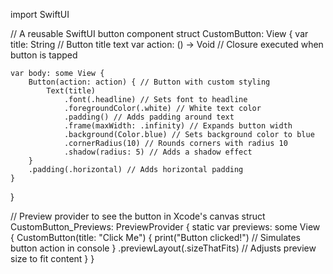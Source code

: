import SwiftUI

// A reusable SwiftUI button component
struct CustomButton: View {
    var title: String // Button title text
    var action: () -> Void // Closure executed when button is tapped
    
    var body: some View {
        Button(action: action) { // Button with custom styling
            Text(title)
                .font(.headline) // Sets font to headline
                .foregroundColor(.white) // White text color
                .padding() // Adds padding around text
                .frame(maxWidth: .infinity) // Expands button width
                .background(Color.blue) // Sets background color to blue
                .cornerRadius(10) // Rounds corners with radius 10
                .shadow(radius: 5) // Adds a shadow effect
        }
        .padding(.horizontal) // Adds horizontal padding
    }
}

// Preview provider to see the button in Xcode's canvas
struct CustomButton_Previews: PreviewProvider {
    static var previews: some View {
        CustomButton(title: "Click Me") {
            print("Button clicked!") // Simulates button action in console
        }
        .previewLayout(.sizeThatFits) // Adjusts preview size to fit content
    }
}
